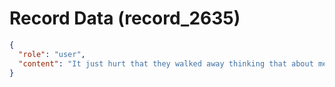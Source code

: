 # Record Data (record_2635)

```json
{
  "role": "user",
  "content": "It just hurt that they walked away thinking that about me.. they blamed me for something that was in fact i was victimized. or is my framing wrong? "
}
```
